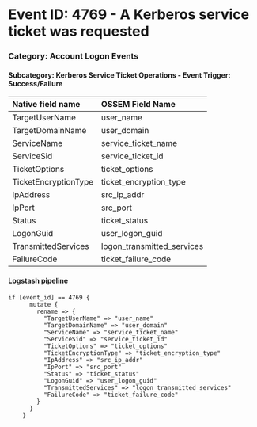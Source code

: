 # Event ID: 4769 - A Kerberos service ticket was requested
### Category: Account Logon Events
#### Subcategory: Kerberos Service Ticket Operations - Event Trigger: Success/Failure

|Native field name            |OSSEM Field Name                   |
|:----------------------------|:----------------------------------|
| TargetUserName              | user_name                         |
| TargetDomainName            | user_domain                       |
| ServiceName                 | service_ticket_name               |
| ServiceSid                  | service_ticket_id                 |
| TicketOptions               | ticket_options                    |
| TicketEncryptionType        | ticket_encryption_type            |
| IpAddress                   | src_ip_addr                       |
| IpPort                      | src_port                          |
| Status                      | ticket_status                     | 
| LogonGuid                   | user_logon_guid                   |
| TransmittedServices         | logon_transmitted_services        |
| FailureCode                 | ticket_failure_code               |


#### Logstash pipeline

```
if [event_id] == 4769 {
      mutate {
        rename => {
          "TargetUserName" => "user_name"
          "TargetDomainName" => "user_domain"
          "ServiceName" => "service_ticket_name"
          "ServiceSid" => "service_ticket_id"
          "TicketOptions" => "ticket_options"
          "TicketEncryptionType" => "ticket_encryption_type"
          "IpAddress" => "src_ip_addr"
          "IpPort" => "src_port"
          "Status" => "ticket_status"
          "LogonGuid" => "user_logon_guid"
          "TransmittedServices" => "logon_transmitted_services"
          "FailureCode" => "ticket_failure_code"
        }
      }
    }
```